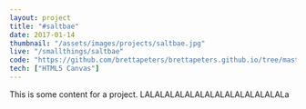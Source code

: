 ```yaml
---
layout: project
title: "#saltbae"
date: 2017-01-14
thumbnail: "/assets/images/projects/saltbae.jpg"
live: "/smallthings/saltbae"
code: "https://github.com/brettapeters/brettapeters.github.io/tree/master/smallthings/saltbae"
tech: ["HTML5 Canvas"]
---
```


This is some content for a project. LALALALALALALALALALALALALALALa